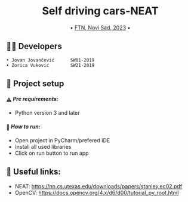 <h1 align="center">
  Self driving cars-NEAT
  <br>
</h1>

<p align="center">
  • <a href="#-project-setup-and-commands">FTN, Novi Sad, 2023</a>
  •
</p>


## 👨‍💻 Developers
    • Jovan Jovančević      SW01-2019
    • Zorica Vuković        SW21-2019

## 🚀 Project setup

#### <span style="vertical-align: middle">:warning:</span> *Pre requirements:*

- Python version 3 and later

#### <span style="vertical-align: middle">:floppy_disk:</span> *How to run:*

- Open project in PyCharm/prefered IDE
- Install all used libraries
- Click on run button to run app

## 📎 Useful links:

- NEAT: https://nn.cs.utexas.edu/downloads/papers/stanley.ec02.pdf
- OpenCV: https://docs.opencv.org/4.x/d6/d00/tutorial_py_root.html

